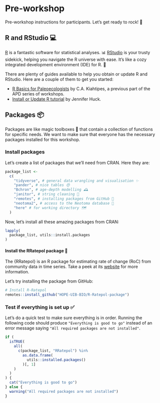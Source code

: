 # Pre-workshop

Pre-workshop instructions for participants. Let’s get ready to rock! 🚀

## R and RStudio 💻

[R](https://en.wikipedia.org/wiki/R_(programming_language)) is a fantastic software for statistical analyses. 📊 [RStudio](https://posit.co/products/open-source/rstudio/) is your trusty sidekick, helping you navigate the R universe with ease. It’s like a cozy integrated development environment (IDE) for R. 🌟

There are plenty of guides available to help you obtain or update R and RStudio. Here are a couple of them to get you started:

- [R Basics for Paleoecologists](https://ckiahtipes.github.io/) by C.A. Kiahtipes, a previous part of the APD series of workshops.
- [Install or Update R tutorial](https://jennhuck.github.io/workshops/install_update_R.html) by Jennifer Huck.

## Packages 📦

Packages are like magic toolboxes 🧰 that contain a collection of functions for specific needs. We want to make sure that everyone has the necessary packages installed for this workshop.

### Install packages

Let’s create a list of packages that we’ll need from CRAN. Here they are:

``` r
package_list <-
  c(
    "tidyverse", # general data wrangling and visualisation ✨
    "pander", # nice tables 😍
    "Bchron", # age-depth modelling 🕰️
    "janitor", # string cleaning 🧹
    "remotes", # installing packages from GitHub 🚀
    "neotoma2", # access to the Neotoma database 🌿
    "here" # for working directory 🗺️
  )
```

Now, let’s install all these amazing packages from CRAN:

``` r
lapply(
  package_list, utils::install.packages
)
```

#### Install the RRatepol package 🌼

The {RRatepol} is an R package for estimating rate of change (RoC) from community data in time series. Take a peek at its [website](https://hope-uib-bio.github.io/R-Ratepol-package/) for more information.

Let’s try installing the package from GitHub:

``` r
# Install R-Ratepol
remotes::install_github("HOPE-UIB-BIO/R-Ratepol-package")
```

### Test if everything is set up ✅

Let’s do a quick test to make sure everything is in order. Running the following code should produce `"Everything is good to go"` instead of an error message saying `"All required packages are not installed"`.

``` r
if (
  isTRUE(
    all(
      c(package_list, "RRatepol") %in%
        as.data.frame(
          utils::installed.packages()
        )[, 1]
    )
  )
) {
  cat("Everything is good to go")
} else {
  warning("All required packages are not installed")
}
```
